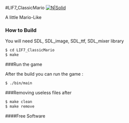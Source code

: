 #LIF7_ClassicMario
[![N|Solid](https://cldup.com/dTxpPi9lDf.thumb.png)](https://oswaldb22.github.io)

A little Mario-Like

### How to Build

You will need SDL, SDL_image, SDL_ttf, SDL_mixer library

```sh
$ cd LIF7_ClassicMario
$ make
```

###Run the game

After the build you can run the game :

```sh
$ ./bin/main
```

###Removing useless files after

```sh
$ make clean
$ make remove	 
```


####Free Software
